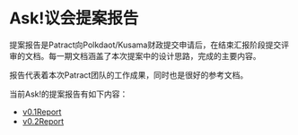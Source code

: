 # Ask!议会提案报告

提案报告是Patract向Polkdaot/Kusama财政提交申请后，在结束汇报阶段提交评审的文档。每一期文档涵盖了本次提案中的设计思路，完成的主要内容。

报告代表着本次Patract团队的工作成果，同时也是很好的参考文档。

当前Ask!的提案报告有如下内容：

- [v0.1Report](./reports/v0.1Report.md)
- [v0.2Report](./reports/v0.2Report.md)

